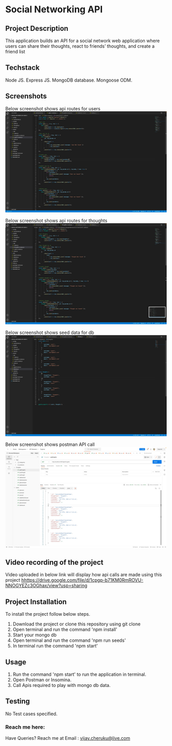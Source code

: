 # Social Networking API

## Project Description

This application builds an API for a social network web application where users can share their thoughts, react to friends’ thoughts, and create a friend list

## Techstack

Node JS.
Express JS.
MongoDB database.
Mongoose ODM.

## Screenshots

Below screenshot shows api routes for users
![User Routes](./Assets/userroutes.jpeg)

Below screenshot shows api routes for thoughts
![Thought Routes](./Assets/thoughtroutes.jpeg)

Below screenshot shows seed data for db
![Thought Routes](./Assets/dbdata.jpeg)

Below screenshot shows postman API call
![Postman](./Assets/postman.jpeg)

## Video recording of the project

Video uploaded in below link will display how api calls are made using this project
[hhttps://drive.google.com/file/d/1cpgp-b71KM0RmROVU-NNOGYEZc3OGhax/view?usp=sharing](https://drive.google.com/file/d/1cpgp-b71KM0RmROVU-NNOGYEZc3OGhax/view?usp=sharing)

## Project Installation

To install the project follow below steps.

1. Download the project or clone this repository using git clone
2. Open terminal and run the command 'npm install'
3. Start your mongo db
4. Open terminal and run the command 'npm run seeds'
5. In terminal run the command 'npm start'


## Usage

1. Run the command 'npm start' to run the application in terminal.
2. Open Postman or Insomina.
3. Call Apis required to play with mongo db data.

## Testing
 No Test cases specified.

 ### Reach me here: 
 
 Have Queries? Reach me at
 Email : vijay.cheruku@live.com